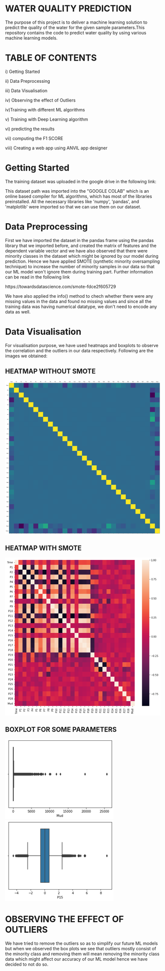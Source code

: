 
# WATER QUALITY PREDICTION

The purpose of this project is to deliver a machine learning solution to predict the quality of the water for the given sample parameters.This repository contains the code to predict water quality by using various machine learning models. 

# TABLE OF CONTENTS
i) Getting Started

ii) Data Preprocessing 

iii) Data Visualisation

iv) Observing the effect of Outliers

iv)Training with different ML algorithms

v) Training with Deep Learning algorithm

vi) predicting the results

vii) computing the F1 SCORE

viii) Creating a web app using ANVIL app designer

# Getting Started

The training dataset was uploaded in the google drive in the following link:

This dataset path was imported into the "GOOGLE COLAB" which is an online based compiler for ML algorithms, which has most of the libraries preinstalled. All the necessary libraries like 'numpy', 'pandas', and 'matplotlib' were imported so that we can use them on our dataset.

# Data Preprocessing 

First we have imported the dataset in the pandas frame using the pandas library that we imported before, and created the matrix of features and the dependent variable vector and we have also observed that there were minority classes in the dataset which might be ignored by our model during prediction. Hence we have applied SMOTE (synthetic minority oversampling technique) to increase the number of minority samples in our data so that our ML model won't ignore them during training part. Further information can be read in the following link
<p> https://towardsdatascience.com/smote-fdce2f605729

We have also applied the info() method to chech whether there were any missing values in the data and found no missing values and since all the training data was having numerical datatype, we don't need to encode any data as well. 

# Data Visualisation
  
 For visualisation purpose, we have used heatmaps and boxplots to observe the correlation and the outliers in our data respectively. Following are the images we obtained:

  ## HEATMAP WITHOUT SMOTE
![alt text](https://github.com/hs181/IITBBS_GC_Team20_PS03/blob/main/Corrleation_plots/CORR_WITHOUT_SMOTE.png)
  ## HEATMAP WITH SMOTE
![alt text](https://github.com/hs181/IITBBS_GC_Team20_PS03/blob/main/Corrleation_plots/CORR_WITH_SMOTE.png)
  
  ## BOXPLOT FOR SOME PARAMETERS
  
 ![alt text](https://github.com/hs181/IITBBS_GC_Team20_PS03/blob/main/Box-plots-visualisation/Mud.png)
 ![alt text](https://github.com/hs181/IITBBS_GC_Team20_PS03/blob/main/Box-plots-visualisation/P15.png)
  
  
 # OBSERVING THE EFFECT OF OUTLIERS
 
  
  We have tried to remove the outliers so as to simplify our future ML models but when we observed the box plots we see that outliers mostly consist of the minority class and removing them will mean removing the minority class data which might affect our accuracy of our ML model hence we have decided to not do so.
